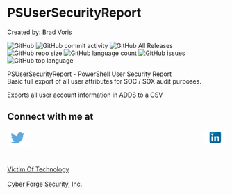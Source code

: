 # PSUserSecurityReport
Created by: Brad Voris<BR />

<img alt="GitHub" src="https://img.shields.io/github/license/bvoris/PSUserSecurityReport">
<img alt="GitHub commit activity" src="https://img.shields.io/github/commit-activity/m/bvoris/PSUserSecurityReport">
<img alt="GitHub All Releases" src="https://img.shields.io/github/downloads/bvoris/PSUserSecurityReport/total">
<img alt="GitHub repo size" src="https://img.shields.io/github/repo-size/bvoris/PSUserSecurityReport">
<img alt="GitHub language count" src="https://img.shields.io/github/languages/count/bvoris/PSUserSecurityReport">
<img alt="GitHub issues" src="https://img.shields.io/github/issues/bvoris/PSUserSecurityReport">
<img alt="GitHub top language" src="https://img.shields.io/github/languages/top/bvoris/PSUserSecurityReport">


PSUserSecurityReport - PowerShell User Security Report<BR />
Basic full export of all user attributes for SOC / SOX audit purposes.
<BR />

Exports all user account information in ADDS to a CSV

## Connect with me at

<a href="https://twitter.com/HMInfoSecViking?ref_src=twsrc%5Etfw"><IMG SRC="https://github.com/bvoris/bvoris/blob/master/twitter.jpg" WIDTH=10% HEIGHT=10% ALIGN=LEFT></a>

<a href="https://www.linkedin.com/in/brad-voris" target="_blank"><IMG SRC="https://github.com/bvoris/bvoris/blob/master/linkedin.png" WIDTH=10% HEIGHT=4% ALIGN=RIGHT></a>

<BR /><BR />
<BR /><BR />

<A HREF="https://www.victimoftechnology.com">Victim Of Technology<A />
<BR /><BR />
<A HREF="https://www.cyberforgesecurity.com">Cyber Forge Security, Inc.<A />
<BR /><BR />
